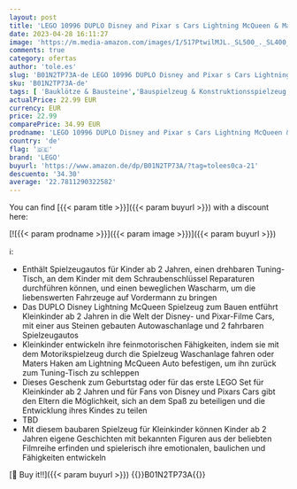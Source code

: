 ```yaml
---
layout: post
title: 'LEGO 10996 DUPLO Disney and Pixar s Cars Lightning McQueen & Mater in der Waschanlage Spielzeugautos  Motorikspielzeug für Jungen und Mädchen ab 2 Jahren'
date: 2023-04-28 16:11:27
image: 'https://m.media-amazon.com/images/I/517PtwilMJL._SL500_._SL400_.jpg'
comments: true
category: ofertas
author: 'tole.es'
slug: 'B01N2TP73A-de LEGO 10996 DUPLO Disney and Pixar s Cars Lightning McQueen...'
sku: 'B01N2TP73A-de'
tags: [ 'Bauklötze & Bausteine','Bauspielzeug & Konstruktionsspielzeug','Custom Stores','LEGO','Lego Duplo','Self Service','Spielzeug','lego','🇩🇪', ]
actualPrice: 22.99 EUR
currency: EUR
price: 22.99
comparePrice: 34.99 EUR
prodname: 'LEGO 10996 DUPLO Disney and Pixar s Cars Lightning McQueen & Mater in der Waschanlage Spielzeugautos  Motorikspielzeug für Jungen und Mädchen ab 2 Jahren'
country: 'de'
flag: '🇩🇪'
brand: 'LEGO'
buyurl: 'https://www.amazon.de/dp/B01N2TP73A/?tag=tolees0ca-21'
descuento: '34.30'
average: '22.7811290322582'
---
```


You can find [{{< param title >}}]({{< param buyurl >}}) with a discount here:

[![{{< param prodname >}}]({{< param image >}})]({{< param buyurl >}})

ℹ️:

- Enthält Spielzeugautos für Kinder ab 2 Jahren, einen drehbaren Tuning-Tisch, an dem Kinder mit dem Schraubenschlüssel Reparaturen durchführen können, und einen beweglichen Wascharm, um die liebenswerten Fahrzeuge auf Vordermann zu bringen
- Das DUPLO Disney Lightning McQueen Spielzeug zum Bauen entführt Kleinkinder ab 2 Jahren in die Welt der Disney- und Pixar-Filme Cars, mit einer aus Steinen gebauten Autowaschanlage und 2 fahrbaren Spielzeugautos
- Kleinkinder entwickeln ihre feinmotorischen Fähigkeiten, indem sie mit dem Motorikspielzeug durch die Spielzeug Waschanlage fahren oder Maters Haken am Lightning McQueen Auto befestigen, um ihn zurück zum Tuning-Tisch zu schleppen
- Dieses Geschenk zum Geburtstag oder für das erste LEGO Set für Kleinkinder ab 2 Jahren und für Fans von Disney und Pixars Cars gibt den Eltern die Möglichkeit, sich an dem Spaß zu beteiligen und die Entwicklung ihres Kindes zu teilen
- TBD
- Mit diesem baubaren Spielzeug für Kleinkinder können Kinder ab 2 Jahren eigene Geschichten mit bekannten Figuren aus der beliebten Filmreihe erfinden und spielerisch ihre emotionalen, baulichen und Fähigkeiten entwickeln

[🛒 Buy it!!]({{< param buyurl >}})
{{<world>}}B01N2TP73A{{</world>}}
